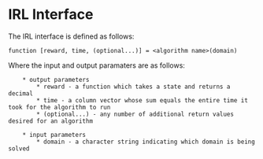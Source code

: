 # IRL Interface

The IRL interface is defined as follows:

	function [reward, time, (optional...)] = <algorithm name>(domain)
	
Where the input and output paramaters are as follows:

		* output parameters
			* reward - a function which takes a state and returns a decimal
			* time - a column vector whose sum equals the entire time it took for the algorithm to run
			* (optional...) - any number of additional return values desired for an algorithm

		* input parameters
			* domain - a character string indicating which domain is being solved